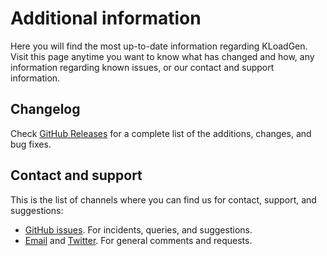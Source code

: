 # Additional information

Here you will find the most up-to-date information regarding KLoadGen. Visit this page anytime you want to know what has changed and how, any information regarding known issues, or our contact and support information.

## Changelog

Check [GitHub Releases](https://github.com/sngular/kloadgen/releases) for a complete list of the additions, changes, and bug fixes.

## Contact and support

This is the list of channels where you can find us for contact, support, and suggestions:

- [GitHub issues](https://github.com/sngular/kloadgen/issues/new). For incidents, queries, and suggestions.
- [Email](os3@sngular.com) and [Twitter](https://twitter.com/sngular). For general comments and requests.
